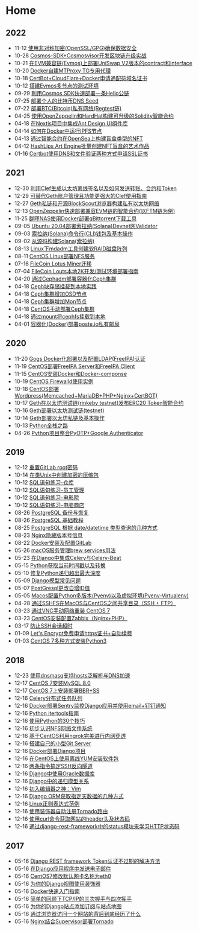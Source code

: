 # Home

## 2022

- 11-12 [使用非对称加密(OpenSSL/GPG)确保数据安全](//blog.ansheng.me/post/data-security-using-asymmetric-encryption-openssl-gpg)
- 10-28 [Cosmos-SDK+Cosmosvisor开发区块链升级实战](//blog.ansheng.me/post/cosmos-sdk-cosmosvisor-development-blockchain-upgrade-actual-combat)
- 10-21 [在EVM兼容链(Evmos)上部署UniSwap V2版本的contract和interface](//blog.ansheng.me/post/deploy-the-contract-and-interface-of-uniswap-v2-on-the-evm-compatible-chain-evmos)
- 10-20 [Docker自建MTProxy TG专用代理](//blog.ansheng.me/post/docker-builds-mtproxy-tg-dedicated-proxy)
- 10-18 [CertBot+CloudFlare+Docker申请通配符域名证书](//blog.ansheng.me/post/certbot-cloudflare-docker-apply-for-wildcard-domain-name-certificate)
- 10-12 [搭建Evmos多节点的测试环境](//blog.ansheng.me/post/build-a-multi-node-test-environment-for-evmos)
- 09-29 [利用Cosmos SDK快速部署一条Hello公链](//blog.ansheng.me/post/quickly-deploy-a-hello-public-chain-using-the-cosmos-sdk)
- 07-25 [部署个人的比特币DNS Seed](//blog.ansheng.me/post/deploy-a-personal-bitcoin-dns-seed)
- 07-22 [部署BTC(Bitcoin)私有网络(Regtest链)](//blog.ansheng.me/post/deploy-btc-bitcoin-private-network-regtest-chain)
- 04-25 [使用OpenZeppelin和HardHat构建可升级的Solidity智能合约](//blog.ansheng.me/post/building-upgradeable-solidity-smart-contracts-with-openzeppelin-and-hardhat)
- 04-18 [在Nextjs项目中集成Ant Design UI组件库](//blog.ansheng.me/post/integrate-ant-design-ui-component-library-in-nextjs-project)
- 04-14 [如何在Docker中运行IPFS节点](//blog.ansheng.me/post/how-to-run-an-ipfs-node-in-docker)
- 04-13 [通过智能合约在OpenSea上构建盲盒类型的NFT](//blog.ansheng.me/post/building-blind-box-type-nfts-on-opensea-via-smart-contracts)
- 04-12 [HashLips Art Engine批量创建NFT盲盒的艺术作品](//blog.ansheng.me/post/hashlips-art-engine-creates-artwork-for-nft-blind-boxes-in-batches)
- 01-16 [Certbot使用DNS和文件验证两种方式申请SSL证书](//blog.ansheng.me/post/certbot-uses-dns-and-file-verification-to-apply-for-ssl-certificates)

## 2021

- 12-30 [利用Clef生成以太坊离线签名以及如何发送转账、合约和Token](//blog.ansheng.me/post/use-clef-to-generate-ethereum-offline-signatures-and-how-to-send-transfers-contracts-and-tokens)
- 12-29 [可替代Geth账户管理且功能更强大的Clef使用指南](//blog.ansheng.me/post/a-more-powerful-clef-user-guide-that-can-replace-geth-account-management)
- 12-27 [Geth私链和开源BlockScout浏览器构建私有以太坊网络](//blog.ansheng.me/post/geth-private-chain-and-open-source-blockscout-browser-build-private-ethereum-network)
- 12-13 [OpenZeppelin快速部署兼容EVM链的智能合约(以FTM链为例)](//blog.ansheng.me/post/openzeppelin-quickly-deploys-smart-contracts-compatible-with-the-evm-chain-ftm-chain-example)
- 11-25 [群晖NAS使用Docker部署qBittorrent下载工具](//blog.ansheng.me/post/synology-nas-uses-docker-to-deploy-the-qbittorrent-download-tool)
- 09-05 [Ubuntu 20.04部署索拉纳(Solana)Devnet网Validator](//blog.ansheng.me/post/deploying-solana-devnet-validator-on-ubuntu-20-04)
- 09-03 [索拉纳(Solana)命令行(CLI)钱包及基本操作](//blog.ansheng.me/post/solana-command-line-wallet-and-basic-operations)
- 09-02 [从源码构建Solana(索拉纳)](//blog.ansheng.me/post/build-solana-from-source-code)
- 08-13 [Linux下mdadm工具创建软RAID磁盘阵列](//blog.ansheng.me/post/creating-a-soft-raid-disk-array-with-mdadm-tool-under-linux)
- 08-11 [CentOS Linux部署NFS服务](//blog.ansheng.me/post/centos-linux-deploys-nfs-service)
- 07-16 [FileCoin Lotus Miner迁移](//blog.ansheng.me/post/filecoin-lotus-miner-migration)
- 07-04 [FileCoin Louts本地2K开发/测试环境部署指南](//blog.ansheng.me/post/filecoin-louts-local-2k-development-test-environment-deployment-guide)
- 04-20 [通过Cephadm部署容器化Ceph集群](//blog.ansheng.me/post/deploy-a-containerized-ceph-cluster-through-cephadm)
- 04-18 [Ceph块存储挂载到本地实践](//blog.ansheng.me/post/mount-cephfs-to-local-via-mount)
- 04-18 [Ceph集群增加OSD节点](//blog.ansheng.me/post/ceph-cluster-adds-osd-nodes)
- 04-18 [Ceph集群增加Mon节点](//blog.ansheng.me/post/ceph-cluster-adds-mon-nodes)
- 04-18 [CentOS手动部署Ceph集群](//blog.ansheng.me/post/centos-manual-deployment-of-ceph-cluster)
- 04-18 [通过mount将cephfs挂载到本地](//blog.ansheng.me/post/mount-ceph-block-storage-to-local-practice)
- 04-01 [容器化(Docker)部署poste.io私有邮局](//blog.ansheng.me/post/container-docker-deploy-poste-io-private-post-office)

## 2020

- 11-20 [Gogs Docker化部署以及配置LDAP(FreeIPA)认证](//blog.ansheng.me/post/gogs-dockerized-deployment-and-configuration-of-ldap-freeipa-authentication)
- 11-19 [CentOS部署FreeIPA Server和FreeIPA Client](//blog.ansheng.me/post/centos-deploys-freeipa-server-and-freeipa-client)
- 11-15 [CentOS安装Docker和Docker-componse](//blog.ansheng.me/post/centos-install-docker-and-docker-compose)
- 10-19 [CentOS Firewalld使用实例](//blog.ansheng.me/post/centos-firewalld-use-case)
- 10-18 [CentOS部署Wordpress(Memcached+MariaDB+PHP+Nginx+CertBOT)](//blog.ansheng.me/post/centos-deploy-wordpress-memcached-mariadb-php-nginx-certbot)
- 10-17 [Geth在以太坊测试链(rinkeby testnet)发布ERC20 Token智能合约](//blog.ansheng.me/post/geth-releases-erc20-token-smart-contract-on-the-rinkeby-testnet)
- 10-16 [Geth部署以太坊测试链(testnet)](//blog.ansheng.me/post/geth-deploys-ethereum-test-chain-testnet)
- 10-14 [Geth部署以太坊私链及基本操作](//blog.ansheng.me/post/geth-deploys-ethereum-private-chain-and-basic-operations)
- 10-13 [Python全栈之路](//blog.ansheng.me/post/python-full-stack-way)
- 04-26 [Python项目整合PyOTP+Google Authenticator](//blog.ansheng.me/post/python-pyotp-google-authenticator)

## 2019

- 12-12 [重置GitLab root密码](//blog.ansheng.me/post/reset-gitlab-root-password)
- 10-14 [在类Unix中创建加密的压缩包](//blog.ansheng.me/post/create-an-encrypted-tarball-in-Unix-like)
- 10-12 [SQL语句练习-仓库](//blog.ansheng.me/post/warehouse-sql-exercises)
- 10-12 [SQL语句练习-员工管理](//blog.ansheng.me/post/employee-management-sql-exercises)
- 10-12 [SQL语句练习-电影院](//blog.ansheng.me/post/movie-theatres-sql-exercises)
- 10-12 [SQL语句练习-电脑商店](//blog.ansheng.me/post/computer-store-sql-exercises)
- 08-26 [PostgreSQL 备份与恢复](//blog.ansheng.me/post/postgresql-backup-and-restore)
- 08-26 [PostgreSQL 基础教程](//blog.ansheng.me/post/postgresql-basic-tutorial)
- 08-25 [PostgreSQL 根据 date/datetime 类型查询的几种方式](//blog.ansheng.me/post/postgresql-queries-based-on-date-datetime-type)
- 08-23 [Nginx隐藏版本号信息](//blog.ansheng.me/post/nginx-hidden-version-number-info)
- 08-22 [Docker安装及配置GitLab](//blog.ansheng.me/post/docker-installs-and-configures-gitlab)
- 05-26 [macOS服务管理brew services用法](//blog.ansheng.me/post/macos-service-management-brew-services-usage) 
- 05-23 [在Django中集成Celery与Celery-Beat](//blog.ansheng.me/post/integrate-celery-and-celery-beat-in-django) 
- 05-15 [Python获取当前时间戳以及转换](//blog.ansheng.me/post/how-to-get-current-timestamp-and-conversion-in-python)
- 05-10 [修复Python递归超出最大深度](//blog.ansheng.me/post/fix-error-maximum-recursion-depth-reached)
- 05-09 [Django模型常见问题](//blog.ansheng.me/post/django-model-qa)
- 05-07 [PostGresql更改自增ID值](//blog.ansheng.me/post/postgresql-change-sequence-start-value)
- 05-05 [Macos配置Python多版本(Pyenv)以及虚拟环境(Pyenv-Virtualenv)](//blog.ansheng.me/post/macos-configuration-pyenv-and-pyenv-virtualenv)
- 04-28 [通过SSHFS在MacOS与CentOS之间共享目录（SSH + FTP）](//blog.ansheng.me/post/share-directories-between-macos-and-centos-via-sshfs)
- 03-23 [通过VNC手动网络重装 CentOS 7](//blog.ansheng.me/post/reloading-centos-7-vnc-manual-network)
- 03-23 [CentOS安装配置Zabbix（Nginx+PHP）](//blog.ansheng.me/post/install-and-configure-zabbix-on-centos)
- 03-17 [防止SSH会话超时](//blog.ansheng.me/post/ssh-timeout)
- 01-09 [Let's Encrypt免费申请https证书+自动续费](//blog.ansheng.me/post/lets-encrypt-free-application-for-https-certificate-automatic-renewal)
- 01-03 [CentOS 7多种方式安装Python3](//blog.ansheng.me/post/centos-7-installs-python3-in-multiple-ways)

## 2018

- 12-23 [使用dnsmasq支持hosts泛解析与DNS加速](//blog.ansheng.me/post/dnsmasq-hosts-pan-parsing-and-dns-acceleration)
- 12-17 [CentOS 7安装MySQL 8.0](//blog.ansheng.me/post/centos-install-mysql-8)
- 12-17 [CentOS 7上安装部署BBR+SS](//blog.ansheng.me/post/centos-install-deploy-bbr-ss)
- 12-16 [Celery分布式任务队列](//blog.ansheng.me/post/celery)
- 12-16 [Docker部署Sentry监控Django应用并使用email+钉钉通知](//blog.ansheng.me/post/docker-sentry-django-email-dingtalk)
- 12-16 [Python itertools指南](//blog.ansheng.me/post/python-itertools-guide)
- 12-16 [使用Python的30个技巧](//blog.ansheng.me/post/python-30-tips)
- 12-16 [初步认识NFS网络文件系统](//blog.ansheng.me/post/nfs-network-file-system)
- 12-16 [基于CentOS利用ngrok完美进行内网穿透](//blog.ansheng.me/post/centos-ngrok-intranet-penetration)
- 12-16 [搭建自己的小型Git Server](//blog.ansheng.me/post/build-your-own-mini-git-server)
- 12-16 [Docker部署Django项目](//blog.ansheng.me/post/docker-deploy-django)
- 12-16 [在CentOS上使用离线YUM安装软件包](//blog.ansheng.me/post/use-the-offline-yum-installation-package-on-centos)
- 12-16 [两条指令搞定SSH反向隧道](//blog.ansheng.me/post/ssh-tunnel)
- 12-16 [Django中使用Oracle数据库](//blog.ansheng.me/post/django-using-oracle-database)
- 12-16 [Django中的递归模型关系](//blog.ansheng.me/post/recursive-model-relationships-in-django)
- 12-16 [初入编辑器之神：Vim](//blog.ansheng.me/post/the-god-of-the-beginning-of-the-editor)
- 12-16 [Django ORM获取指定天数据的几种方式](//blog.ansheng.me/post/django-orm-gets-several-ways-to-specify-day-data)
- 12-16 [Linux正则表达式范例](//blog.ansheng.me/post/examples-of-linux-regular-expressions)
- 12-16 [使用装饰器自动注册Tornado路由](//blog.ansheng.me/post/automatically-register-tornado-routes-with-decorators)
- 12-16 [使用curl命令获取网站的header头及状态码](//blog.ansheng.me/post/linux-curl-header-status-code)
- 12-16 [通过django-rest-framework中的status模块来学习HTTP状态码](//blog.ansheng.me/post/django-rest-framework-status-module-learn-the-http-status-code)

## 2017

- 05-16 [Django REST framework Token认证不过期的解决方法](//blog.ansheng.me/post/django-rest-framework-token-expiring)
- 05-16 [在Django应用程序中发送电子邮件](//blog.ansheng.me/post/send-an-e-mail-message-in-the-django-application)
- 05-16 [CentOS7修改默认网卡名称为eth0](//blog.ansheng.me/post/centos7-modify-network-name-eth0)
- 05-16 [为你的Django视图使用装饰器](//blog.ansheng.me/post/use-the-decorator-for-your-django-view)
- 05-16 [Docker快速入门指南](//blog.ansheng.me/post/docker-quick-start-guide)
- 05-16 [简单的回顾下TCP/IP的三次握手与四次挥手](//blog.ansheng.me/post/tcp-ip-three-handshakes-and-four-waving)
- 05-16 [为你的Django站点添加订阅与站点地图](//blog.ansheng.me/post/add-subscriptions-and-sitemaps-for-your-django-site)
- 05-16 [通过浏览器访问一个网站的背后到底经历了什么](//blog.ansheng.me/post/through-the-browser-to-access-a-site-behind-what-has-gone-through)
- 05-16 [Nginx结合Supervisor部署Tornado](//blog.ansheng.me/post/nginx-deployed-tornado-with-supervisor)
